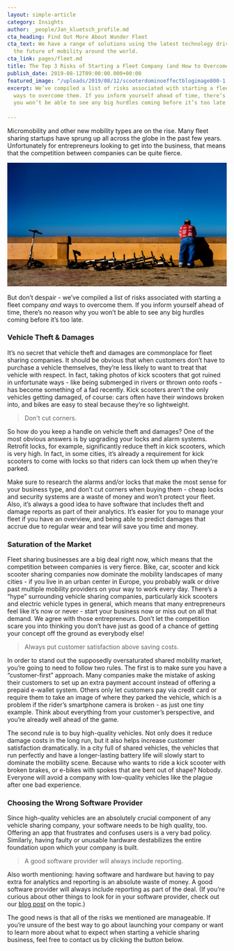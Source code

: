 ```yaml
---
layout: simple-article
category: Insights
author: _people/Jan_kluetsch_profile.md
cta_heading: Find Out More About Wunder Fleet
cta_text: We have a range of solutions using the latest technology driving forward
  the future of mobility around the world.
cta_link: pages/fleet.md
title: The Top 3 Risks of Starting a Fleet Company (and How to Overcome Them)
publish_date: 2019-08-12T09:00:00.000+00:00
featured_image: "/uploads/2019/08/12/scooterdominoeffectblogimage800-1.jpg"
excerpt: We’ve compiled a list of risks associated with starting a fleet company _and_
  ways to overcome them. If you inform yourself ahead of time, there’s no reason why
  you won’t be able to see any big hurdles coming before it’s too late.

---
```

Micromobility and other new mobility types are on the rise. Many fleet sharing startups have sprung up all across the globe in the past few years. Unfortunately for entrepreneurs looking to get into the business, that means that the competition between companies can be quite fierce.

![](/uploads/2019/08/12/scooterdominoeffectblogimage1200.jpg)

But don’t despair - we’ve compiled a list of risks associated with starting a fleet company _and_ ways to overcome them. If you inform yourself ahead of time, there’s no reason why you won’t be able to see any big hurdles coming before it’s too late.

### Vehicle Theft & Damages

It’s no secret that vehicle theft and damages are commonplace for fleet sharing companies. It should be obvious that when customers don’t have to purchase a vehicle themselves, they’re less likely to want to treat that vehicle with respect. In fact, taking photos of kick scooters that got ruined in unfortunate ways - like being submerged in rivers or thrown onto roofs - has become something of a fad recently. Kick scooters aren’t the only vehicles getting damaged, of course: cars often have their windows broken into, and bikes are easy to steal because they’re so lightweight.

> Don't cut corners.

So how do you keep a handle on vehicle theft and damages? One of the most obvious answers is by upgrading your locks and alarm systems. Retrofit locks, for example, significantly reduce theft in kick scooters, which is very high. In fact, in some cities, it’s already a requirement for kick scooters to come with locks so that riders can lock them up when they’re parked.

Make sure to research the alarms and/or locks that make the most sense for your business type, and don’t cut corners when buying them - cheap locks and security systems are a waste of money and won’t protect your fleet. Also, it’s always a good idea to have software that includes theft and damage reports as part of their analytics. It’s easier for you to manage your fleet if you have an overview, and being able to predict damages that accrue due to regular wear and tear will save you time and money.

### Saturation of the Market

Fleet sharing businesses are a big deal right now, which means that the competition between companies is very fierce. Bike, car, scooter and kick scooter sharing companies now dominate the mobility landscapes of many cities - if you live in an urban center in Europe, you probably walk or drive past multiple mobility providers on your way to work every day. There’s a “hype” surrounding vehicle sharing companies, particularly kick scooters and electric vehicle types in general, which means that many entrepreneurs feel like it’s now or never - start your business now or miss out on all that demand. We agree with those entrepreneurs. Don’t let the competition scare you into thinking you don’t have just as good of a chance of getting your concept off the ground as everybody else!

> Always put customer satisfaction above saving costs.

In order to stand out the supposedly oversaturated shared mobility market, you’re going to need to follow two rules. The first is to make sure you have a “customer-first” approach. Many companies make the mistake of asking their customers to set up an extra payment account instead of offering a prepaid e-wallet system. Others only let customers pay via credit card or require them to take an image of where they parked the vehicle, which is a problem if the rider’s smartphone camera is broken - as just one tiny example. Think about everything from your customer’s perspective, and you’re already well ahead of the game.

The second rule is to buy high-quality vehicles. Not only does it reduce damage costs in the long run, but it also helps increase customer satisfaction dramatically. In a city full of shared vehicles, the vehicles that run perfectly and have a longer-lasting battery life will slowly start to dominate the mobility scene. Because who wants to ride a kick scooter with broken brakes, or e-bikes with spokes that are bent out of shape? Nobody. Everyone will avoid a company with low-quality vehicles like the plague after one bad experience.

### Choosing the Wrong Software Provider

Since high-quality vehicles are an absolutely crucial component of any vehicle sharing company, your software needs to be high quality, too. Offering an app that frustrates and confuses users is a very bad policy. Similarly, having faulty or unusable hardware destabilizes the entire foundation upon which your company is built.

> A good software provider will always include reporting.

Also worth mentioning: having software and hardware but having to pay extra for analytics and reporting is an absolute waste of money. A good software provider will always include reporting as part of the deal. (If you’re curious about other things to look for in your software provider, check out our [blog post](https://www.wundermobility.com/blog/5-things-to-look-for-in-a-vehicle-sharing-software-provider "5 Things to Look For in your Vehicle Sharing Software Provider") on the topic.)

The good news is that all of the risks we mentioned are manageable. If you’re unsure of the best way to go about launching your company or want to learn more about what to expect when starting a vehicle sharing business, feel free to contact us by clicking the button below.